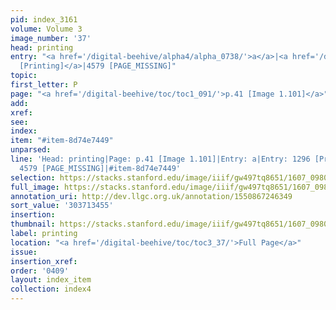 ```yaml
---
pid: index_3161
volume: Volume 3
image_number: '37'
head: printing
entry: "<a href='/digital-beehive/alpha4/alpha_0738/'>a</a>|<a href='/digital-beehive/num6/num_1811/'>1296
  [Printing]</a>|4579 [PAGE_MISSING]"
topic:
first_letter: P
page: "<a href='/digital-beehive/toc/toc1_091/'>p.41 [Image 1.101]</a>"
add:
xref:
see:
index:
item: "#item-8d74e7449"
unparsed:
line: 'Head: printing|Page: p.41 [Image 1.101]|Entry: a|Entry: 1296 [Printing]|Entry:
  4579 [PAGE_MISSING]|#item-8d74e7449'
selection: https://stacks.stanford.edu/image/iiif/gw497tq8651/1607_0980/95,3455,758,235/full/0/default.jpg
full_image: https://stacks.stanford.edu/image/iiif/gw497tq8651/1607_0980/full/full/0/default.jpg
annotation_uri: http://dev.llgc.org.uk/annotation/1550867246349
sort_value: '303713455'
insertion:
thumbnail: https://stacks.stanford.edu/image/iiif/gw497tq8651/1607_0980/95,3455,758,235/150,/0/default.jpg
label: printing
location: "<a href='/digital-beehive/toc/toc3_37/'>Full Page</a>"
issue:
insertion_xref:
order: '0409'
layout: index_item
collection: index4
---
```

